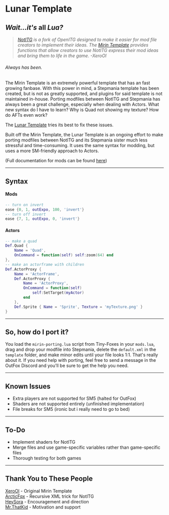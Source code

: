 # Lunar Template
## *Wait...it's* all *Lua?*
> *[NotITG](https://notitg.heysora.net) is a fork of OpenITG designed to make it easier for mod file creators to implement their ideas. The [Mirin Template](https://www.github.com/XeroOl/notitg-mirin) provides functions that allow creators to use NotITG express their mod ideas and bring them to life in the game. -XeroOl*
###### Always has been.

The Mirin Template is an extremely powerful template that has an fast growing fanbase. With this power in mind, a Stepmania template has been created, but is not as greatly supported, and plugins for said template is not maintained in-house. Porting modfiles between NotITG and Stepmania has always been a great challenge, especially when dealing with Actors. What new syntax do I have to learn? Why is Quad not showing my texture? How do AFTs even work?

The [Lunar Template](https://github.com/sudospective/lunar-template) tries its best to fix these issues.

Built off the Mirin Template, the Lunar Template is an ongoing effort to make porting modfiles between NotITG and its Stepmania sister much less stressful and time-consuming. It uses the same syntax for modding, but uses a more SM-friendly approach to Actors.

(Full documentation for mods can be found [here](https://xerool.github.io/notitg-mirin))

---

## Syntax
#### Mods
```lua
-- turn on invert
ease {0, 1, outExpo, 100, 'invert'}
-- turn off invert
ease {7, 1, outExpo, 0, 'invert'}
```

#### Actors
```lua
-- make a quad
Def.Quad {
    Name = 'Quad',
    OnCommand = function(self) self:zoom(64) end
},
-- make an actorframe with children
Def.ActorProxy {
    Name = 'ActorFrame',
    Def.ActorProxy {
        Name = 'ActorProxy',
        OnCommand = function(self)
            self:SetTarget(myActor)
        end
    },
    Def.Sprite { Name = 'Sprite', Texture = 'myTexture.png' }
}
```

---

## So, how do I port it?
You load the `mirin-porting.lua` script from Tiny-Foxes in your `mods.lua`, drag and drop your modfile into Stepmania, delete the `default.xml` in the `template` folder, and make minor edits until your file looks 1:1. That's really about it. If you need help with porting, feel free to send a message in the OutFox Discord and you'll be sure to get the help you need.

---

## Known Issues
- Extra players are not supported for SM5 (halted for OutFox)
- Shaders are not supported entirely (unfinished implementation)
- File breaks for SM5 (ironic but i really need to go to bed)

---

## To-Do
- Implement shaders for NotITG
- Merge files and use game-specific variables rather than game-specific files
- Thorough testing for both games

---
## Thank You to These People
[XeroOl](https://github.com/xerool) - Original Mirin Template  
[ArcticFqx](https://github.com/arcticfqx) - Recursive XML trick for NotITG  
[HeySora](https://github.com/heysora) - Encouragement and direction  
[Mr.ThatKid](https://github.com/mrthatkid) - Motivation and support  
